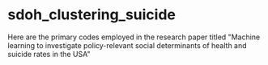 # sdoh_clustering_suicide
Here are the primary codes employed in the research paper titled "Machine learning to investigate policy-relevant social determinants of health and suicide rates in the USA"
